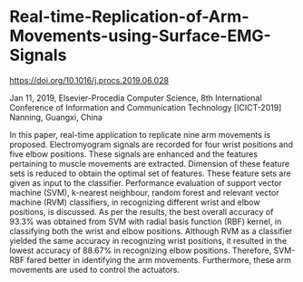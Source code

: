 # Real-time-Replication-of-Arm-Movements-using-Surface-EMG-Signals

https://doi.org/10.1016/j.procs.2019.06.028

Jan 11, 2019, Elsevier-Procedia Computer Science, 8th International Conference of Information and Communication Technology [ICICT-2019] Nanning, Guangxi, China

In this paper, real-time application to replicate nine arm movements is proposed. Electromyogram signals are recorded for four wrist positions and five elbow positions. These signals are enhanced and the features pertaining to muscle movements are extracted. Dimension of these feature sets is reduced to obtain the optimal set of features. These feature sets are given as input to the classifier. Performance evaluation of support vector machine (SVM), k-nearest neighbour, random forest and relevant vector machine (RVM) classifiers, in recognizing different wrist and elbow positions, is discussed. As per the results, the best overall accuracy of 93.3% was obtained from SVM with radial basis function (RBF) kernel, in classifying both the wrist and elbow positions. Although RVM as a classifier yielded the same accuracy in recognizing wrist positions, it resulted in the lowest accuracy of 88.67% in recognizing elbow positions. Therefore, SVM-RBF fared better in identifying the arm movements. Furthermore, these arm movements are used to control the actuators.
